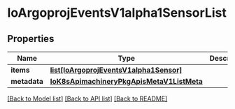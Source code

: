 # IoArgoprojEventsV1alpha1SensorList

## Properties
Name | Type | Description | Notes
------------ | ------------- | ------------- | -------------
**items** | [**list[IoArgoprojEventsV1alpha1Sensor]**](IoArgoprojEventsV1alpha1Sensor.md) |  | [optional] 
**metadata** | [**IoK8sApimachineryPkgApisMetaV1ListMeta**](IoK8sApimachineryPkgApisMetaV1ListMeta.md) |  | [optional] 

[[Back to Model list]](../README.md#documentation-for-models) [[Back to API list]](../README.md#documentation-for-api-endpoints) [[Back to README]](../README.md)


